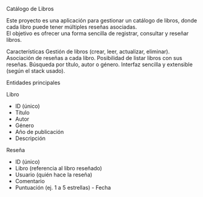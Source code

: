 Catálogo de Libros

Este proyecto es una aplicación para gestionar un catálogo de libros, donde cada libro puede tener múltiples reseñas asociadas.  
El objetivo es ofrecer una forma sencilla de registrar, consultar y reseñar libros.

Características
Gestión de libros (crear, leer, actualizar, eliminar).
Asociación de reseñas a cada libro.
Posibilidad de listar libros con sus reseñas.
Búsqueda por título, autor o género.
Interfaz sencilla y extensible (según el stack usado).

Entidades principales

Libro
- ID (único)
- Título
- Autor
- Género
- Año de publicación
- Descripción

Reseña
- ID (único)
- Libro (referencia al libro reseñado)
- Usuario (quién hace la reseña)
- Comentario
- Puntuación (ej. 1 a 5 estrellas)
- Fecha
